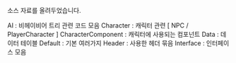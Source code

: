 소스 자료를 올려두었습니다. 


AI : 비헤이비어 트리 관련 코드 모음 
Character : 캐릭터 관련 [ NPC / PlayerCharacter ] 
CharacterComponent : 캐릭터에 사용되는 컴포넌트 
Data : 데이터 테이블
Default : 기본 여러가지 
Header : 사용한 헤더 묶음
Interface : 인터페이스 모음

